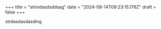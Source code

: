 +++
title = "strindasdsddsag"
date = "2024-08-14T09:23:15.176Z"
draft = false
+++

  strdasdasdasding
        